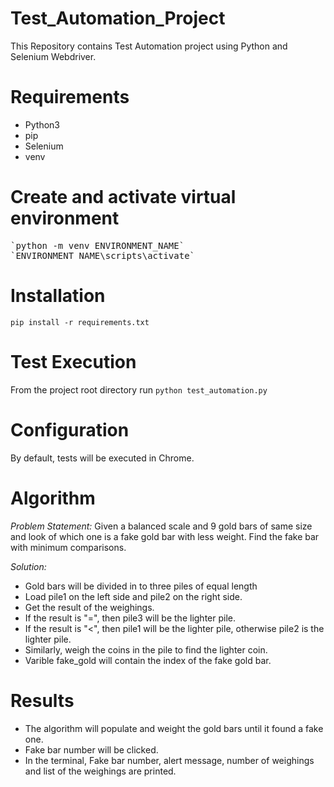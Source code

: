 # Test_Automation_Project

This Repository contains Test Automation project using Python and Selenium Webdriver.

# Requirements

* Python3
* pip
* Selenium
* venv

# Create and activate virtual environment

<pre>
`python -m venv ENVIRONMENT_NAME`
`ENVIRONMENT_NAME\scripts\activate`</pre>
  
# Installation

`pip install -r requirements.txt`

# Test Execution

From the project root directory run    `python test_automation.py`

# Configuration

By default, tests will be executed in Chrome.

# Algorithm

*Problem Statement:* Given a balanced scale and 9 gold bars of same size and look of which one is a fake gold bar with less weight. Find the fake bar with minimum comparisons.

*Solution:*

* Gold bars will be divided in to three piles of equal length
* Load pile1 on the left side and pile2 on the right side.
* Get the result of the weighings.
* If the result is "=", then pile3 will be the lighter pile.
* If the result is "<", then pile1 will be the lighter pile, otherwise pile2 is the lighter pile.
* Similarly, weigh the coins in the pile to find the lighter coin.
* Varible fake_gold will contain the index of the fake gold bar. 


# Results

* The algorithm will populate and weight the gold bars until it found a fake one.
* Fake bar number will be clicked.
* In the terminal, Fake bar number, alert message, number of weighings and list of the weighings are printed.





